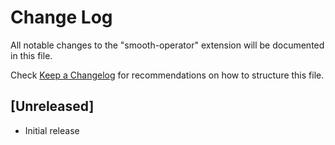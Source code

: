 # Change Log

All notable changes to the "smooth-operator" extension will be documented in this file.

Check [Keep a Changelog](http://keepachangelog.com/) for recommendations on how to structure this file.

## [Unreleased]

- Initial release
